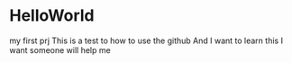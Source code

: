 # HelloWorld
my first prj
This is a test to how to use the github
And I want to learn this 
I want someone will help me 

